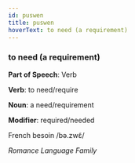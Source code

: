 ```yaml
---
id: puswen
title: puswen
hoverText: to need (a requirement)
---
```


### to need (a requirement)

**Part of Speech**: Verb

**Verb**: to need/require

**Noun**: a need/requirement

**Modifier**: required/needed

French besoin /bə.zwɛ̃/

*Romance Language Family*